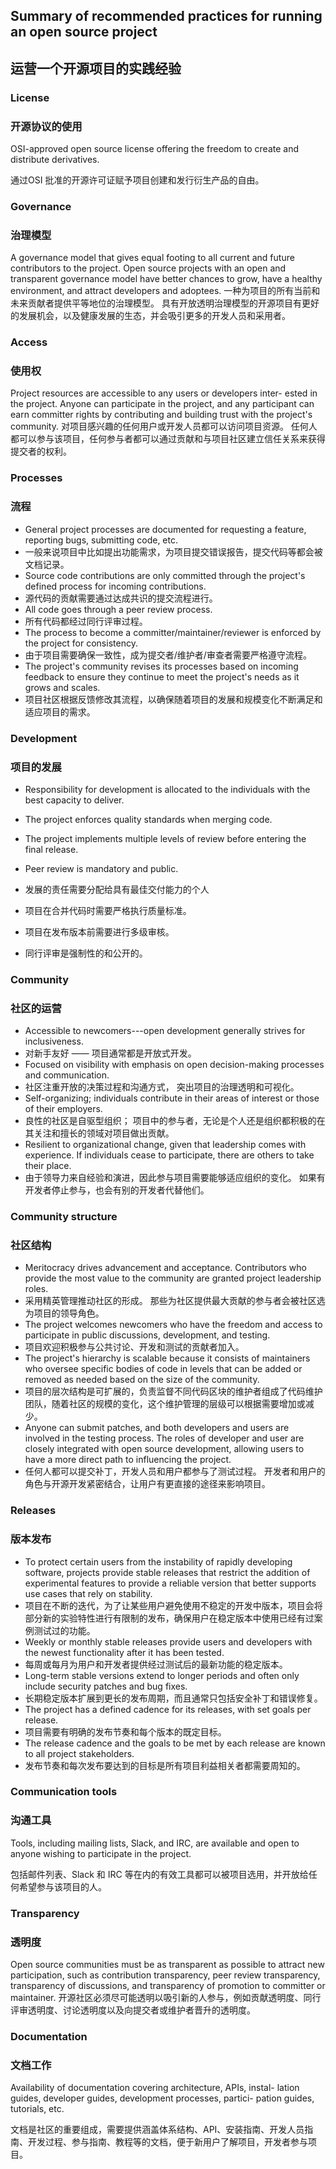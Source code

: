 
## Summary of recommended practices for running an open source project

## 运营一个开源项目的实践经验

### License

### 开源协议的使用

OSI-approved open source license offering the freedom to create and
distribute derivatives.

通过OSI 批准的开源许可证赋予项目创建和发行衍生产品的自由。

### Governance

### 治理模型

A governance model that gives equal footing to all current and future
contributors to the project. Open source projects with an open and
transparent governance model have better chances to grow, have a
healthy environment, and attract developers and adoptees.
一种为项目的所有当前和未来贡献者提供平等地位的治理模型。 具有开放透明治理模型的开源项目有更好的发展机会，以及健康发展的生态，并会吸引更多的开发人员和采用者。

### Access

### 使用权

Project resources are accessible to any users or developers inter-
ested in the project. Anyone can participate in the project, and any
participant can earn committer rights by contributing and building
trust with the project's community.
对项目感兴趣的任何用户或开发人员都可以访问项目资源。 任何人都可以参与该项目，任何参与者都可以通过贡献和与项目社区建立信任关系来获得提交者的权利。

### Processes

### 流程

- General project processes are documented for requesting a feature,
    reporting bugs, submitting code, etc.
- 一般来说项目中比如提出功能需求，为项目提交错误报告，提交代码等都会被文档记录。
- Source code contributions are only committed through the project's
    defined process for incoming contributions.
- 源代码的贡献需要通过达成共识的提交流程进行。
- All code goes through a peer review process.
- 所有代码都经过同行评审过程。
- The process to become a committer/maintainer/reviewer is enforced by
    the project for consistency.
- 由于项目需要确保一致性，成为提交者/维护者/审查者需要严格遵守流程。
- The project's community revises its processes based on incoming
    feedback to ensure they continue to meet the project's needs as it
    grows and scales.
- 项目社区根据反馈修改其流程，以确保随着项目的发展和规模变化不断满足和适应项目的需求。

### Development

### 项目的发展

- Responsibility for development is allocated to the individuals with
    the best capacity to deliver.

- The project enforces quality standards when merging code.

- The project implements multiple levels of review before entering the
    final release.

- Peer review is mandatory and public.

- 发展的责任需要分配给具有最佳交付能力的个人
- 项目在合并代码时需要严格执行质量标准。
- 项目在发布版本前需要进行多级审核。
- 同行评审是强制性的和公开的。

### Community

### 社区的运营

- Accessible to newcomers---open development generally strives for
    inclusiveness.
- 对新手友好 —— 项目通常都是开放式开发。
- Focused on visibility with emphasis on open decision-making
    processes and communication.
- 社区注重开放的决策过程和沟通方式， 突出项目的治理透明和可视化。
- Self-organizing; individuals contribute in their areas of interest
    or those of their employers.
- 良性的社区是自驱型组织； 项目中的参与者，无论是个人还是组织都积极的在其关注和擅长的领域对项目做出贡献。
- Resilient to organizational change, given that leadership comes with
    experience. If individuals cease to participate, there are others to
    take their place.
- 由于领导力来自经验和演进，因此参与项目需要能够适应组织的变化。 如果有开发者停止参与，也会有别的开发者代替他们。

### Community structure

### 社区结构

- Meritocracy drives advancement and acceptance. Contributors who
    provide the most value to the community are granted project
    leadership roles.
- 采用精英管理推动社区的形成。 那些为社区提供最大贡献的参与者会被社区选为项目的领导角色。
- The project welcomes newcomers who have the freedom and access to
    participate in public discussions, development, and testing.
- 项目欢迎积极参与公共讨论、开发和测试的贡献者加入。
- The project's hierarchy is scalable
        because it consists of maintainers who oversee specific bodies
        of code in levels that can be added or removed as needed based
        on the size of the community.
- 项目的层次结构是可扩展的，负责监督不同代码区块的维护者组成了代码维护团队，随着社区的规模的变化，这个维护管理的层级可以根据需要增加或减少。
- Anyone can submit patches, and both developers and users are
        involved in the testing process. The roles of developer and user
        are closely integrated with open source development, allowing
        users to have a more direct path to influencing the project.
- 任何人都可以提交补丁，开发人员和用户都参与了测试过程。 开发者和用户的角色与开源开发紧密结合，让用户有更直接的途径来影响项目。

### Releases

### 版本发布

- To protect certain users from the instability of rapidly developing
    software, projects provide stable releases that restrict the
    addition of experimental features to provide a reliable version that
    better supports use cases that rely on stability.
- 项目在不断的迭代，为了让某些用户避免使用不稳定的开发中版本，项目会将部分新的实验特性进行有限制的发布，确保用户在稳定版本中使用已经有过案例测试过的功能。
- Weekly or monthly stable releases provide users and developers with
    the newest functionality after it has been tested.
- 每周或每月为用户和开发者提供经过测试后的最新功能的稳定版本。
- Long-term stable versions extend to longer periods and often only
    include security patches and bug fixes.
- 长期稳定版本扩展到更长的发布周期，而且通常只包括安全补丁和错误修复。
- The project has a defined cadence for its releases, with set goals
    per release.
- 项目需要有明确的发布节奏和每个版本的既定目标。
- The release cadence and the goals to be met by each release are
    known to all project stakeholders.
- 发布节奏和每次发布要达到的目标是所有项目利益相关者都需要周知的。

### Communication tools

### 沟通工具

Tools, including mailing lists, Slack, and IRC, are available and open
to anyone wishing to participate in the project.

包括邮件列表、Slack 和 IRC 等在内的有效工具都可以被项目选用，并开放给任何希望参与该项目的人。

### Transparency

### 透明度

Open source communities must be as transparent as possible to attract
new participation, such as contribution transparency, peer review
transparency, transparency of discussions, and transparency of
promotion to committer or maintainer.
开源社区必须尽可能透明以吸引新的人参与，例如贡献透明度、同行评审透明度、讨论透明度以及向提交者或维护者晋升的透明度。

### Documentation

### 文档工作

Availability of documentation covering architecture, APIs, instal-
lation guides, developer guides, development processes, partici-
pation guides, tutorials, etc.

文档是社区的重要组成，需要提供涵盖体系结构、API、安装指南、开发人员指南、开发过程、参与指南、教程等的文档，便于新用户了解项目，开发者参与项目。
